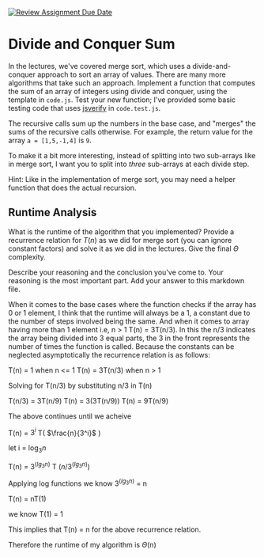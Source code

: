 [![Review Assignment Due Date](https://classroom.github.com/assets/deadline-readme-button-24ddc0f5d75046c5622901739e7c5dd533143b0c8e959d652212380cedb1ea36.svg)](https://classroom.github.com/a/E1vcEWuv)
# Divide and Conquer Sum

In the lectures, we've covered merge sort, which uses a divide-and-conquer
approach to sort an array of values. There are many more algorithms that take
such an approach. Implement a function that computes the sum of an array of
integers using divide and conquer, using the template in `code.js`. Test your
new function; I've provided some basic testing code that uses
[jsverify](https://jsverify.github.io/) in `code.test.js`.

The recursive calls sum up the numbers in the base case, and "merges" the sums
of the recursive calls otherwise. For example, the return value for the array `a
= [1,5,-1,4]` is `9`.

To make it a bit more interesting, instead of splitting into two sub-arrays like
in merge sort, I want you to split into *three* sub-arrays at each divide step.

Hint: Like in the implementation of merge sort, you may need a helper function
that does the actual recursion.

## Runtime Analysis

What is the runtime of the algorithm that you implemented? Provide a recurrence
relation for $T(n)$ as we did for merge sort (you can ignore constant factors)
and solve it as we did in the lectures. Give the final $\Theta$ complexity.

Describe your reasoning and the conclusion you've come to. Your reasoning is the
most important part. Add your answer to this markdown file.

When it comes to the base cases where the function checks if the array has 0 or 1 element, I think that the runtime will always be a 1, a constant due to the number of steps involved being the same. And when it comes to array having more than 1 element i.e, n > 1 T(n) = 3T(n/3). In this the n/3 indicates the array being divided into 3 equal parts, the 3 in the front represents the number of times the function is called. Because the constants can be neglected asymptotically the recurrence relation is as follows:

T(n) = 1 when n <= 1
T(n) = 3T(n/3) when n > 1


Solving for T(n/3) by substituting n/3 in T(n)

T(n/3) = 3T(n/9)
T(n) = 3(3T(n/9))
T(n) = 9T(n/9)

The above continues until we acheive

T(n) = $3^{i}$ T( $\frac{n}{3^i}$ )

let i = $\log_{3}n$

T(n) = $3^(lg_{3}n)$ T ($n/3^(lg_{3}n)$) 

Applying log functions we know $3^(lg_{3}n)$ = n 

T(n) = nT(1)

we know T(1) = 1

This implies that T(n) = n for the above recurrence relation.


Therefore the runtime of my algorithm is $\Theta$(n)

